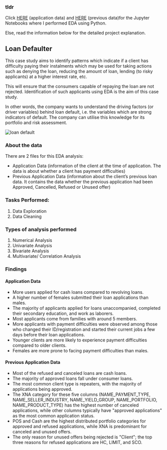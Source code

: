 ### tldr
Click [HERE](https://github.com/haiilingg/EDA-project/blob/main/EDA%20project-HLT%20(application%20data).ipynb) (application data) and [HERE](https://github.com/haiilingg/EDA-project/blob/main/EDA%20project-HLT(%20previous%20data).ipynb) (previous data)for the Jupyter Notebooks where I performed EDA using Python.

Else, read the information below for the detailed project explanation.

## Loan Defaulter
This case study aims to identify patterns which indicate if a client has difficulty paying their instalments which may be used for taking actions such as denying the loan, reducing the amount of loan, lending (to risky applicants) at a higher interest rate, etc. 

This will ensure that the consumers capable of repaying the loan are not rejected. Identification of such applicants using EDA is the aim of this case study.

In other words, the company wants to understand the driving factors (or driver variables) behind loan default, i.e. the variables which are strong indicators of default. The company can utilise this knowledge for its portfolio and risk assessment.

![loan default](https://github.com/haiilingg/EDA-project/assets/130296433/cb8101e6-e355-44b2-9a6c-5b8fec6c2ac5)

### About the data
There are 2 files for this EDA analysis:
- Application Data (information of the client at the time of application. The data is about whether a client has payment difficulties)
- Previous Application Data (information about the client’s previous loan data. It contains the data whether the previous application had been Approved, Cancelled, Refused or Unused offer)

### Tasks Performed:
1. Data Exploration
2. Data Cleaning

### Types of analysis performed
1. Numerical Analysis
2. Univariate Analysis
3. Bivariate Analysis
4. Multivariate/ Correlation Analysis

### Findings
#### Application Data
- More users applied for cash loans compared to revolving loans.
- A higher number of females submitted their loan applications than males.
- The majority of applicants applied for loans unaccompanied, completed their secondary education, and work as laborers.
- Most applicants come from families with around 5 members.
- More applicants with payment difficulties were observed among those who changed their ID/registration and started their current jobs a few days before their loan applications.
- Younger clients are more likely to experience payment difficulties compared to older clients.
- Females are more prone to facing payment difficulties than males.

#### Previous Application Data
- Most of the refused and canceled loans are cash loans.
- The majority of approved loans fall under consumer loans.
- The most common client type is repeaters, with the majority of applications being approved.
- The XNA category for these five columns (NAME_PAYMENT_TYPE, NAME_SELLER_INDUSTRY, NAME_YIELD_GROUP, NAME_PORTFOLIO, NAME_PRODUCT_TYPE) has the highest number of canceled applications, while other columns typically have "approved applications" as the most common application status.
- POS and Cash are the highest distributed portfolio categories for approved and refused applications, while XNA is predominant for canceled and unused offers.
- The only reason for unused offers being rejected is "Client"; the top three reasons for refused applications are HC, LIMIT, and SCO.
